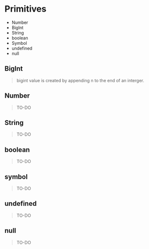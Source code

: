 # Primitives

- Number
- BigInt
- String
- boolean
- Symbol
- undefined
- null

## BigInt

> bigint value is created by appending n to the end of an interger.

## Number

> TO-DO

## String

> TO-DO

## boolean

> TO-DO

## symbol

> TO-DO

## undefined

> TO-DO

## null

> TO-DO

